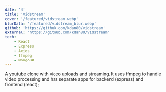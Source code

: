 ```yaml
---
date: '4'
title: 'Vidstream'
cover: '/featured/vidstream.webp'
blurData: '/featured/vidstream_blur.webp'
github: 'https://github.com/kdan80/vidstream'
external: 'https://github.com/kdan80/vidstream'
tech:
    - React
    - Express
    - Axios
    - ffmpeg
    - MongoDB
---
```


A youtube clone with video uploads and streaming. It uses ffmpeg to handle video processing and has
separate apps for backend (express) and frontend (react);

